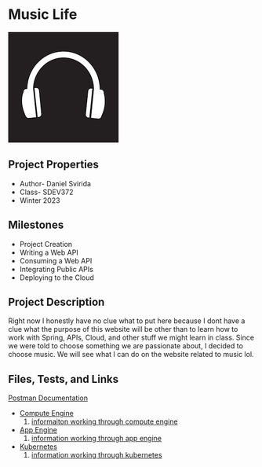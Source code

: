 # Music Life
![Icon](src/main/resources/static/images/icon.png)
## Project Properties
- Author- Daniel Svirida
- Class- SDEV372
- Winter 2023
## Milestones
- Project Creation
- Writing a Web API
- Consuming a Web API
- Integrating Public APIs
- Deploying to the Cloud
## Project Description
Right now I honestly have no clue what to put here because I dont have a clue what the purpose of this website
will be other than to learn how to work with Spring, APIs, Cloud, and other stuff we might learn in class. Since
we were told to choose something we are passionate about, I decided to choose music. We will see what I can do
on the website related to music lol.

## Files, Tests, and Links
[Postman Documentation](https://documenter.getpostman.com/view/25651604/2s935mtREh)

- [Compute Engine](http://34.136.250.104:8080/home.html)
  1. [informaiton working through compute engine](http://34.136.250.104:8080/music)
- [App Engine](https://dulcet-legend-380916.uc.r.appspot.com/home.html) 
  1. [information working through app engine](https://dulcet-legend-380916.uc.r.appspot.com/music)
- [Kubernetes](http://35.188.188.166:8081/home.html)
  1. [information working through kubernetes](http://35.188.188.166:8081/music)
